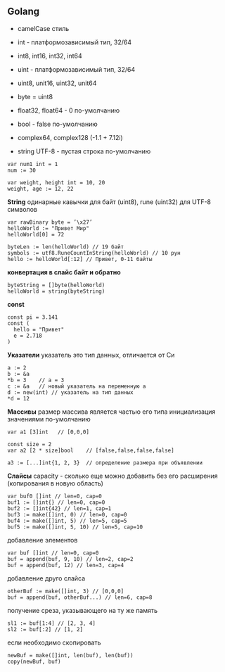 ## Golang

- camelCase стиль

- int - платформозависимый тип, 32/64
- int8, int16, int32, int64
- uint - платформозависимый тип, 32/64  
- uint8, unit16, uint32, unit64
- byte = uint8
- float32, float64 - 0 по-умолчанию
- bool - false по-умолчанию
- complex64, complex128 (-1.1 + 7.12i)
- string UTF-8 - пустая строка по-умолчанию

```golang
var num1 int = 1
num := 30

var weight, height int = 10, 20
weight, age := 12, 22
```

**String**
одинарные кавычки для байт (uint8), rune (uint32) для UTF-8 символов
```golang
var rawBinary byte = ’\x27’
helloWorld := "Привет Мир"
helloWorld[0] = 72

byteLen := len(helloWorld) // 19 байт
symbols := utf8.RuneCountInString(helloWorld) // 10 рун
hello := helloWorld[:12] // Привет, 0-11 байты
```

**конвертация в слайс байт и обратно**
```golang
byteString = []byte(helloWorld)
helloWorld = string(byteString)
```

**const**
```golang
const pi = 3.141
const (
  hello = "Привет"
  e = 2.718
)
```

**Указатели**
указатель это тип данных, отличается от Си
```golang
a := 2
b := &a
*b = 3    // a = 3
c := &a   // новый указатель на переменную a
d := new(int) // указатель на тип данных
*d = 12
```

**Массивы**
размер массива является частью его типа
инициализация значениями по-умолчанию
```golang
var a1 [3]int   // [0,0,0]

const size = 2
var a2 [2 * size]bool    // [false,false,false,false]

a3 := [...]int{1, 2, 3}  // определение размера при объявлении
```

**Слайсы**
capacity - сколько еще можно добавить без его расширения (копирования в новую область)
```golang
var buf0 []int // len=0, cap=0
buf1 := []int{} // len=0, cap=0
buf2 := []int{42} // len=1, cap=1
buf3 := make([]int, 0) // len=0, cap=0
buf4 := make([]int, 5) // len=5, cap=5
buf5 := make([]int, 5, 10) // len=5, cap=10
```

добавление элементов
```golang
var buf []int // len=0, cap=0
buf = append(buf, 9, 10) // len=2, cap=2
buf = append(buf, 12) // len=3, cap=4
```

добавление друго слайса
```golang
otherBuf := make([]int, 3) // [0,0,0]
buf = append(buf, otherBuf...) // len=6, cap=8
```

получение среза, указывающего на ту же память
```golang
sl1 := buf[1:4] // [2, 3, 4]
sl2 := buf[:2] // [1, 2]
```

если необходимо скопировать
```golang
newBuf = make([]int, len(buf), len(buf))
copy(newBuf, buf)
```


